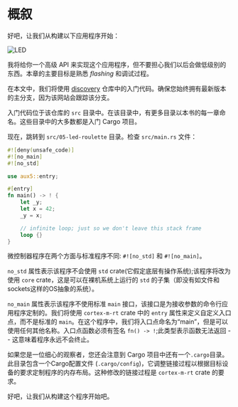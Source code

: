 # 概叙

好吧，让我们从构建以下应用程序开始：

![LED](https://i.imgur.com/0k1r2Lc.gif)

我将给你一个高级 API 来实现这个应用程序，但不要担心我们以后会做低级别的东西。本章的主要目标是熟悉 *flashing* 和调试过程。

在本文中，我们将使用 [discovery](https://github.com/rust-embedded/discovery) 仓库中的入门代码。确保您始终拥有最新版本的主分支，因为该网站会跟踪该分支。

入门代码位于该仓库的 `src` 目录中。在该目录中，有更多目录以本书的每一章命名。这些目录中的大多数都是入门 Cargo 项目。

现在，跳转到 `src/05-led-roulette` 目录。检查 `src/main.rs` 文件：

```rust
#![deny(unsafe_code)]
#![no_main]
#![no_std]

use aux5::entry;

#[entry]
fn main() -> ! {
    let _y;
    let x = 42;
    _y = x;

    // infinite loop; just so we don't leave this stack frame
    loop {}
}
```

微控制器程序在两个方面与标准程序不同: `#![no_std]` 和 `#![no_main]`。

`no_std` 属性表示该程序不会使用 `std` crate(它假定底层有操作系统);该程序将改为使用 `core` crate，这是可以在裸机系统上运行的 `std` 的子集（即没有如文件和sockets这样的OS抽象的系统）。

`no_main` 属性表示该程序不使用标准 `main` 接口，该接口是为接收参数的命令行应用程序定制的。我们将使用 `cortex-m-rt` crate 中的 `entry` 属性来定义自定义入口点，而不是标准的 `main`。在这个程序中，我们将入口点命名为“main”，但是可以使用任何其他名称。入口点函数必须有签名 `fn() -> !`;此类型表示函数无法返回 -- 这意味着程序永远不会终止。

如果您是一位细心的观察者，您还会注意到 Cargo 项目中还有一个`.cargo`目录。此目录包含一个Cargo配置文件 (`.cargo/config`)，它调整链接过程以根据目标设备的要求定制程序的内存布局。这种修改的链接过程是 `cortex-m-rt` crate 的要求。

好吧，让我们从构建这个程序开始吧。
